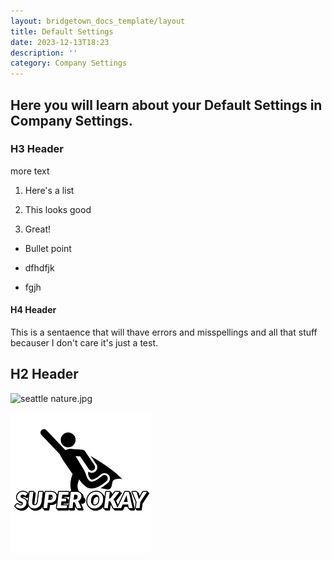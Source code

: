 ```yaml
---
layout: bridgetown_docs_template/layout
title: Default Settings
date: 2023-12-13T18:23
description: ''
category: Company Settings
---
```


## Here you will learn about your Default Settings in Company Settings.



### H3 Header

more text

1.  Here\'s a list

2.  This looks good

3.  Great!

* Bullet point

* dfhdfjk

* fgjh



#### H4 Header

This is a sentaence that will thave errors and misspellings and all that stuff becauser I don\'t care it\'s just a test.

## H2 Header

![seattle nature.jpg](images/documentation/seattle%20nature.jpg)

![SuperOkayLogo-256478.png](src/images/SuperOkayLogo-256478.png)